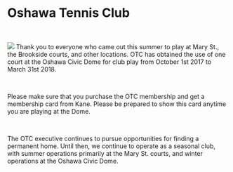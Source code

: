 # Oshawa Tennis Club <i class="fa fa-bullhorn"></i>

<br>

<img class="embedded" src="/images/otc.png"></img>
Thank you to everyone who came out this summer to play at Mary St., the
Brookside courts, and other locations.
OTC has obtained the use of one court at the Oshawa Civic Dome for club play
from
October 1st 2017 to March 31st 2018.
<i class="fa fa-thumbs-o-up"></i>

<br>

Please make sure that you purchase the OTC membership and get a membership card
from Kane. Please be prepared to show this card anytime you are playing at the
Dome.

<br>

The OTC executive continues to pursue opportunities for finding a permanent
home.
Until then, we continue to operate as a seasonal club, with summer operations
primarily at the Mary St. courts, and winter operations at the Oshawa Civic
Dome.

